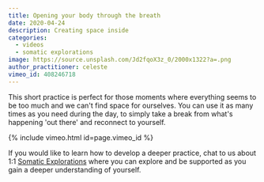 ```yaml
---
title: Opening your body through the breath
date: 2020-04-24
description: Creating space inside
categories:
  - videos
  - somatic explorations
image: https://source.unsplash.com/Jd2fqoX3z_0/2000x1322?a=.png
author_practitioner: celeste
vimeo_id: 408246718
---
```


This short practice is perfect for those moments where everything seems to be too much and we can't find space for
ourselves. You can use it as many times as you need during the day, to simply take a break from what's happening 'out
there' and reconnect to yourself.

{% include vimeo.html  id=page.vimeo_id %}

If you would like to learn how to develop a deeper practice, chat to us about 1:1 [Somatic Explorations](/modalities/somatic-explorations/)
where you can explore and be supported as you gain a deeper understanding of yourself.
